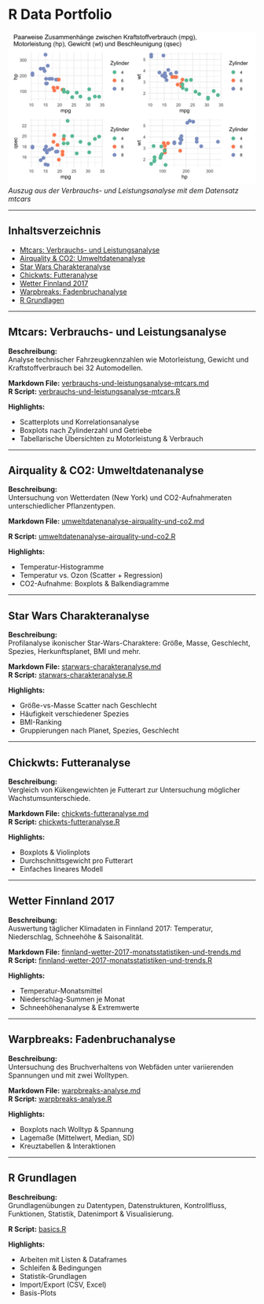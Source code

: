 # R Data Portfolio

![Verbrauchs- und Leistungsanalyse](Paarweise_Zusammenhaenge_mpg_hp_wt_qsec.png)  
*Auszug aus der Verbrauchs- und Leistungsanalyse mit dem Datensatz mtcars*

---

## Inhaltsverzeichnis
- [Mtcars: Verbrauchs- und Leistungsanalyse](#mtcars-verbrauchs--und-leistungsanalyse)
- [Airquality & CO2: Umweltdatenanalyse](#airquality--co2-umweltdatenanalyse)
- [Star Wars Charakteranalyse](#star-wars-charakteranalyse)
- [Chickwts: Futteranalyse](#chickwts-futteranalyse)
- [Wetter Finnland 2017](#wetter-finnland-2017)
- [Warpbreaks: Fadenbruchanalyse](#warpbreaks-fadenbruchanalyse)
- [R Grundlagen](#r-grundlagen)

---

## Mtcars: Verbrauchs- und Leistungsanalyse
**Beschreibung:**  
Analyse technischer Fahrzeugkennzahlen wie Motorleistung, Gewicht und Kraftstoffverbrauch bei 32 Automodellen.

**Markdown File:** [verbrauchs-und-leistungsanalyse-mtcars.md](verbrauchs-und-leistungsanalyse-mtcars.md)  
**R Script:** [verbrauchs-und-leistungsanalyse-mtcars.R](verbrauchs-und-leistungsanalyse-mtcars.R)

**Highlights:**
- Scatterplots und Korrelationsanalyse
- Boxplots nach Zylinderzahl und Getriebe
- Tabellarische Übersichten zu Motorleistung & Verbrauch

---

## Airquality & CO2: Umweltdatenanalyse
**Beschreibung:**  
Untersuchung von Wetterdaten (New York) und CO2-Aufnahmeraten unterschiedlicher Pflanzentypen.

**Markdown File:** [umweltdatenanalyse-airquality-und-co2.md](umweltdatenanalyse-airquality-und-co2.md)

**R Script:** [umweltdatenanalyse-airquality-und-co2.R](umweltdatenanalyse-airquality-und-co2.R)

**Highlights:**
- Temperatur-Histogramme
- Temperatur vs. Ozon (Scatter + Regression)
- CO2-Aufnahme: Boxplots & Balkendiagramme

---

## Star Wars Charakteranalyse
**Beschreibung:**  
Profilanalyse ikonischer Star-Wars-Charaktere: Größe, Masse, Geschlecht, Spezies, Herkunftsplanet, BMI und mehr.

**Markdown File:** [starwars-charakteranalyse.md](starwars-charakteranalyse.md)  
**R Script:** [starwars-charakteranalyse.R](starwars-charakteranalyse.R)

**Highlights:**
- Größe-vs-Masse Scatter nach Geschlecht
- Häufigkeit verschiedener Spezies
- BMI-Ranking
- Gruppierungen nach Planet, Spezies, Geschlecht

---

## Chickwts: Futteranalyse
**Beschreibung:**  
Vergleich von Kükengewichten je Futterart zur Untersuchung möglicher Wachstumsunterschiede.

**Markdown File:** [chickwts-futteranalyse.md](chickwts-futteranalyse.md)  
**R Script:** [chickwts-futteranalyse.R](chickwts-futteranalyse.R)

**Highlights:**
- Boxplots & Violinplots
- Durchschnittsgewicht pro Futterart
- Einfaches lineares Modell

---

## Wetter Finnland 2017
**Beschreibung:**  
Auswertung täglicher Klimadaten in Finnland 2017: Temperatur, Niederschlag, Schneehöhe & Saisonalität.

**Markdown File:** [finnland-wetter-2017-monatsstatistiken-und-trends.md](finnland-wetter-2017-monatsstatistiken-und-trends.md)  
**R Script:** [finnland-wetter-2017-monatsstatistiken-und-trends.R](finnland-wetter-2017-monatsstatistiken-und-trends.R)

**Highlights:**
- Temperatur-Monatsmittel
- Niederschlag-Summen je Monat
- Schneehöhenanalyse & Extremwerte

---

## Warpbreaks: Fadenbruchanalyse
**Beschreibung:**  
Untersuchung des Bruchverhaltens von Webfäden unter variierenden Spannungen und mit zwei Wolltypen.

**Markdown File:** [warpbreaks-analyse.md](warpbreaks-analyse.md)  
**R Script:** [warpbreaks-analyse.R](warpbreaks-analyse.R)

**Highlights:**
- Boxplots nach Wolltyp & Spannung
- Lagemaße (Mittelwert, Median, SD)
- Kreuztabellen & Interaktionen

---

## R Grundlagen 
**Beschreibung:**  
Grundlagenübungen zu Datentypen, Datenstrukturen, Kontrollfluss, Funktionen, Statistik, Datenimport & Visualisierung.

**R Script:** [basics.R](basics.R)

**Highlights:**
- Arbeiten mit Listen & Dataframes
- Schleifen & Bedingungen
- Statistik-Grundlagen
- Import/Export (CSV, Excel)
- Basis-Plots
